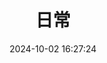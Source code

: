 ---
title: 日常
date: 2024-10-02 16:27:24
updated: 2024-10-05 16:27:24
layout: gallery
photos:
  - caption: 想起
    src: https://yangyang666.oss-cn-chengdu.aliyuncs.com/images/1815211-a749768c3d273a94603ecb94df2d373288b405db2ec3ca28e39e6491baf68467.png
    desc: 那是我逝去的青春
  - caption: 那天
    src: https://yangyang666.oss-cn-chengdu.aliyuncs.com/images/00035-4064399608.png
    desc: 我们一日日度过的所谓日常
  - caption: 夕阳
    src: https://yangyang666.oss-cn-chengdu.aliyuncs.com/images/00029-1238562172.png
    desc: 实际上可能是接连不断的奇迹
  - caption: 下
    src: https://yangyang666.oss-cn-chengdu.aliyuncs.com/images/00014-2463508284.png
    desc: 错的不是我，是世界。
  - caption: 的
    src: https://yangyang666.oss-cn-chengdu.aliyuncs.com/images/6.%E7%B4%AB%E7%81%B5%20%E5%87%A1%E4%BA%BA%E4%BF%AE%E4%BB%99%E4%BC%A0.jpeg
    desc: 是啊，我所爱的，即非群星，也非银河。
  - caption: 奔跑
    src: https://yangyang666.oss-cn-chengdu.aliyuncs.com/images/ComfyUI_01102_.png
    desc: 隐约雷鸣 阴霾天空 但盼风雨来 能留你在此
---